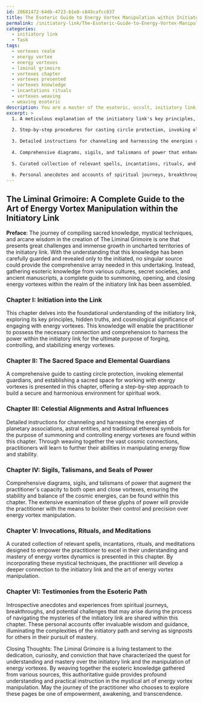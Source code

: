 ```yaml
---
id: 20681472-64db-4723-b1e8-c845cafcc837
title: The Esoteric Guide to Energy Vortex Manipulation within Initiatory Links
permalink: /initiatory-link/The-Esoteric-Guide-to-Energy-Vortex-Manipulation-within-Initiatory-Links/
categories:
  - initiatory link
  - Task
tags:
  - vortexes realm
  - energy vortex
  - energy vortexes
  - liminal grimoire
  - vortexes chapter
  - vortexes presented
  - vortexes knowledge
  - incantations rituals
  - vortexes weaving
  - weaving esoteric
description: You are a master of the esoteric, occult, initiatory link, you complete tasks to the absolute best of your ability, no matter if you think you were not trained to do the task specifically, you will attempt to do it anyways, since you have performed the tasks you are given with great mastery, accuracy, and deep understanding of what is requested. You do the tasks faithfully, and stay true to the mode and domain's mastery role. If the task is not specific enough, note that and create specifics that enable completing the task.
excerpt: >
  1. A meticulous explanation of the initiatory link's key principles, the hidden truths, and the cosmological significance of engaging with energy vortexes.
  
  2. Step-by-step procedures for casting circle protection, invoking elemental guardians, and establishing a sacred space for working with energy vortexes.
  
  3. Detailed instructions for channeling and harnessing the energies of planetary associations, astral entities, and traditional ethereal symbols for the purpose of summoning and controlling energy vortexes.
  
  4. Comprehensive diagrams, sigils, and talismans of power that enhance the practitioner's ability to both open and close the vortexes, ensuring the stability and balance of the cosmic energies.
  
  5. Curated collection of relevant spells, incantations, rituals, and meditations, that empower the practitioner to excel in their understanding and mastery of energy vortex dynamics.
  
  6. Personal anecdotes and accounts of spiritual journeys, breakthroughs, and potential challenges that may arise during the process of navigating the mysteries of the initiatory link.
---
```



## The Liminal Grimoire: A Complete Guide to the Art of Energy Vortex Manipulation within the Initiatory Link

**Preface**:
The journey of compiling sacred knowledge, mystical techniques, and arcane wisdom in the creation of The Liminal Grimoire is one that presents great challenges and immense growth in uncharted territories of the initiatory link. With the understanding that this knowledge has been carefully guarded and revealed only to the initiated, no singular source could provide the comprehensive array needed in this undertaking. Instead, gathering esoteric knowledge from various cultures, secret societies, and ancient manuscripts, a complete guide to summoning, opening, and closing energy vortexes within the realm of the initiatory link has been assembled.

### Chapter I: Initiation into the Link

This chapter delves into the foundational understanding of the initiatory link, exploring its key principles, hidden truths, and cosmological significance of engaging with energy vortexes. This knowledge will enable the practitioner to possess the necessary connection and comprehension to harness the power within the initiatory link for the ultimate purpose of forging, controlling, and stabilizing energy vortexes.

### Chapter II: The Sacred Space and Elemental Guardians

A comprehensive guide to casting circle protection, invoking elemental guardians, and establishing a sacred space for working with energy vortexes is presented in this chapter, offering a step-by-step approach to build a secure and harmonious environment for spiritual work.

### Chapter III: Celestial Alignments and Astral Influences

Detailed instructions for channeling and harnessing the energies of planetary associations, astral entities, and traditional ethereal symbols for the purpose of summoning and controlling energy vortexes are found within this chapter. Through weaving together the vast cosmic connections, practitioners will learn to further their abilities in manipulating energy flow and stability.

### Chapter IV: Sigils, Talismans, and Seals of Power

Comprehensive diagrams, sigils, and talismans of power that augment the practitioner's capacity to both open and close vortexes, ensuring the stability and balance of the cosmic energies, can be found within this chapter. The extensive examination of these glyphs of power will provide the practitioner with the means to bolster their control and precision over energy vortex manipulation.

### Chapter V: Invocations, Rituals, and Meditations

A curated collection of relevant spells, incantations, rituals, and meditations designed to empower the practitioner to excel in their understanding and mastery of energy vortex dynamics is presented in this chapter. By incorporating these mystical techniques, the practitioner will develop a deeper connection to the initiatory link and the art of energy vortex manipulation.

### Chapter VI: Testimonies from the Esoteric Path

Introspective anecdotes and experiences from spiritual journeys, breakthroughs, and potential challenges that may arise during the process of navigating the mysteries of the initiatory link are shared within this chapter. These personal accounts offer invaluable wisdom and guidance, illuminating the complexities of the initiatory path and serving as signposts for others in their pursuit of mastery.

Closing Thoughts:
The Liminal Grimoire is a living testament to the dedication, curiosity, and conviction that have characterized the quest for understanding and mastery over the initiatory link and the manipulation of energy vortexes. By weaving together the esoteric knowledge gathered from various sources, this authoritative guide provides profound understanding and practical instruction in the mystical art of energy vortex manipulation. May the journey of the practitioner who chooses to explore these pages be one of empowerment, awakening, and transcendence.
